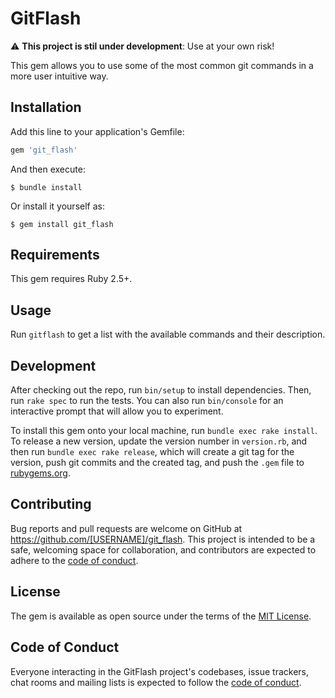# GitFlash

⚠️ **This project is stil under development**: Use at your own risk!

This gem allows you to use some of the most common git commands in a more user intuitive way.

## Installation

Add this line to your application's Gemfile:

```ruby
gem 'git_flash'
```

And then execute:

    $ bundle install

Or install it yourself as:

    $ gem install git_flash

## Requirements

This gem requires Ruby 2.5+.
## Usage

Run `gitflash` to get a list with the available commands and their description.

## Development

After checking out the repo, run `bin/setup` to install dependencies. Then, run `rake spec` to run the tests. You can also run `bin/console` for an interactive prompt that will allow you to experiment.

To install this gem onto your local machine, run `bundle exec rake install`. To release a new version, update the version number in `version.rb`, and then run `bundle exec rake release`, which will create a git tag for the version, push git commits and the created tag, and push the `.gem` file to [rubygems.org](https://rubygems.org).

## Contributing

Bug reports and pull requests are welcome on GitHub at https://github.com/[USERNAME]/git_flash. This project is intended to be a safe, welcoming space for collaboration, and contributors are expected to adhere to the [code of conduct](https://github.com/[USERNAME]/git_flash/blob/master/CODE_OF_CONDUCT.md).

## License

The gem is available as open source under the terms of the [MIT License](https://opensource.org/licenses/MIT).

## Code of Conduct

Everyone interacting in the GitFlash project's codebases, issue trackers, chat rooms and mailing lists is expected to follow the [code of conduct](https://github.com/[USERNAME]/git_flash/blob/master/CODE_OF_CONDUCT.md).
